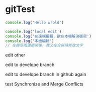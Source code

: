 # gitTest

```javascript
console.log('Hello wrold')
```

```javascript
console.log('local edit')
console.log('在遠端編輯，欲在本機解決衝突')
console.log('本機編輯')
// 在接受兩邊衝突後，我又在合併時修改文字
```

edit other

edit to develope branch

edit to develope branch in github again

test Synchronize and Merge Conflicts
